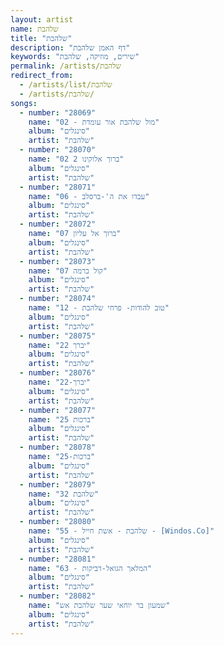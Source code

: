 ```yaml
---
layout: artist
name: שלהבת
title: "שלהבת"
description: "דף האמן שלהבת"
keywords: "שירים, מוזיקה, שלהבת"
permalink: /artists/שלהבת
redirect_from:
  - /artists/list/שלהבת
  - /artists/שלהבת/
songs:
  - number: "28069"
    name: "02 - מול שלהבת אור עומדת"
    album: "סינגלים"
    artist: "שלהבת"
  - number: "28070"
    name: "02 ברוך אלוקינו 2"
    album: "סינגלים"
    artist: "שלהבת"
  - number: "28071"
    name: "06 - עבדו את ה'-ברסלב"
    album: "סינגלים"
    artist: "שלהבת"
  - number: "28072"
    name: "07 ברוך אל עליון"
    album: "סינגלים"
    artist: "שלהבת"
  - number: "28073"
    name: "07 קול ברמה"
    album: "סינגלים"
    artist: "שלהבת"
  - number: "28074"
    name: "12 - טוב להודות- פרחי שלהבת"
    album: "סינגלים"
    artist: "שלהבת"
  - number: "28075"
    name: "22 יברך"
    album: "סינגלים"
    artist: "שלהבת"
  - number: "28076"
    name: "22-יברך"
    album: "סינגלים"
    artist: "שלהבת"
  - number: "28077"
    name: "25 ברכות"
    album: "סינגלים"
    artist: "שלהבת"
  - number: "28078"
    name: "25-ברכות"
    album: "סינגלים"
    artist: "שלהבת"
  - number: "28079"
    name: "32 שלהבת"
    album: "סינגלים"
    artist: "שלהבת"
  - number: "28080"
    name: "55 - שלהבת - אשת חייל - [Windos.Co]"
    album: "סינגלים"
    artist: "שלהבת"
  - number: "28081"
    name: "63 - המלאך הגואל-דביקות"
    album: "סינגלים"
    artist: "שלהבת"
  - number: "28082"
    name: "שמעון בר יוחאי שער שלהבת אש"
    album: "סינגלים"
    artist: "שלהבת"
---
```

